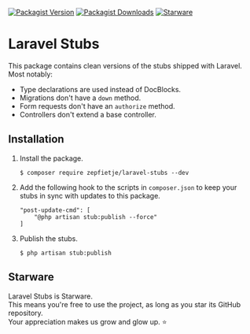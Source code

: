 [![Packagist Version](https://img.shields.io/packagist/v/zepfietje/laravel-stubs)](https://packagist.org/packages/zepfietje/laravel-stubs)
[![Packagist Downloads](https://img.shields.io/packagist/dt/zepfietje/laravel-stubs)](https://packagist.org/packages/zepfietje/laravel-stubs/stats)
[![Starware](https://img.shields.io/badge/Starware-%E2%AD%90-black?labelColor=%23f9b00d)](https://github.com/zepfietje/starware)

# Laravel Stubs

This package contains clean versions of the stubs shipped with Laravel.  
Most notably:

- Type declarations are used instead of DocBlocks.
- Migrations don't have a `down` method.
- Form requests don't have an `authorize` method.
- Controllers don't extend a base controller.

## Installation

1. Install the package.
   ```console
   $ composer require zepfietje/laravel-stubs --dev
   ```
2. Add the following hook to the scripts in `composer.json` to keep your stubs in sync with updates to this package.
   ```
   "post-update-cmd": [
       "@php artisan stub:publish --force"
   ]
   ```
3. Publish the stubs.
   ```console
   $ php artisan stub:publish
   ```

## Starware

Laravel Stubs is Starware.  
This means you're free to use the project, as long as you star its GitHub repository.  
Your appreciation makes us grow and glow up. ⭐
